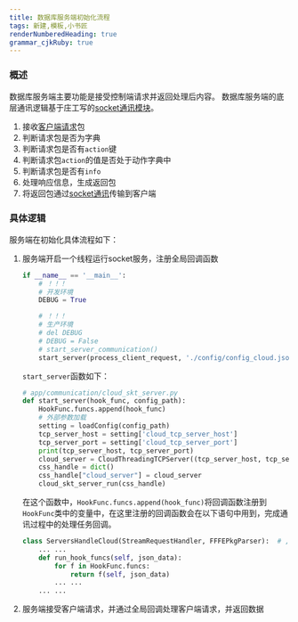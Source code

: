 ```yaml
---
title: 数据库服务端初始化流程
tags: 新建,模板,小书匠
renderNumberedHeading: true
grammar_cjkRuby: true
---
```


### 概述
数据库服务端主要功能是接受控制端请求并返回处理后内容。
数据库服务端的底层通讯逻辑基于庄工写的[socket通讯模块](http://192.168.10.106:8080/project/3?p=92)。
1. 接收[客户端请求](http://192.168.10.106:8080/project/3?p=273)包
2. 判断请求包是否为字典
3. 判断请求包是否有`action`键
4. 判断请求包`action`的值是否处于动作字典中
5. 判断请求包是否有`info`
6. 处理响应信息，生成返回包
7. 将返回包通过[socket通讯](http://192.168.10.106:8080/project/3?p=92)传输到客户端


### 具体逻辑

服务端在初始化具体流程如下：
1. 服务端开启一个线程运行socket服务，注册全局回调函数
	```py
	if __name__ == '__main__':
		# ！！！
		# 开发环境
		DEBUG = True

		# ！！！
		# 生产环境
		# del DEBUG
		# DEBUG = False
		# start_server_communication()
		start_server(process_client_request, './config/config_cloud.json')
	```
	`start_server`函数如下：
	```py
	# app/communication/cloud_skt_server.py
	def start_server(hook_func, config_path):
		HookFunc.funcs.append(hook_func)
		# 外部参数加载
		setting = loadConfig(config_path)
		tcp_server_host = setting['cloud_tcp_server_host']
		tcp_server_port = setting['cloud_tcp_server_port']
		print(tcp_server_host, tcp_server_port)
		cloud_server = CloudThreadingTCPServer((tcp_server_host, tcp_server_port), ServersHandleCloud)
		css_handle = dict()
		css_handle["cloud_server"] = cloud_server
		cloud_skt_server_run(css_handle)
	```
	在这个函数中，`HookFunc.funcs.append(hook_func)`将回调函数注册到`HookFunc`类中的变量中，在这里注册的回调函数会在以下语句中用到，完成通讯过程中的处理任务回调。
	```py
	class ServersHandleCloud(StreamRequestHandler, FFFEPkgParser):  # ,FFFEPkgParser
		... ...
		def run_hook_funcs(self, json_data):
			for f in HookFunc.funcs:
				return f(self, json_data)
			... ...
		... ...
	```
	
2. 服务端接受客户端请求，并通过全局回调处理客户端请求，并返回数据
	